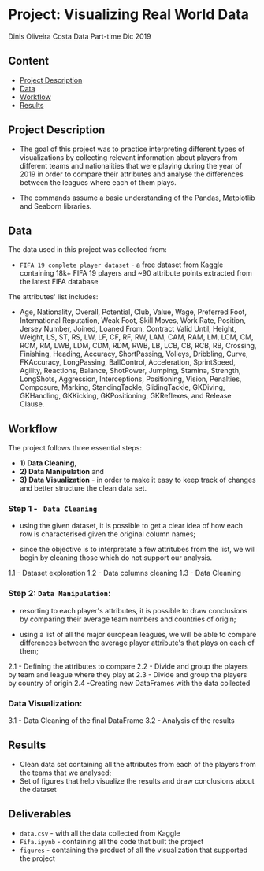 #   Project: Visualizing Real World Data

Dinis Oliveira Costa
Data Part-time Dic 2019


## Content
- [Project Description](#project)
- [Data](#data)
- [Workflow](#workflow)
- [Results](#results)


## Project Description

- The goal of this project was to practice interpreting different types of visualizations by collecting relevant information about players from different teams and nationalities that were playing during the year of 2019 in order to compare their attributes and analyse the differences between the leagues where each of them plays.


- The commands assume a basic understanding of the Pandas, Matplotlib and Seaborn libraries.

## Data

The data used in this project was collected from:

- `FIFA 19 complete player dataset` - a free dataset from Kaggle containing 18k+ FIFA 19 players and ~90 attribute points extracted from the latest FIFA database

The attributes' list includes: 

- Age, Nationality, Overall, Potential, Club, Value, Wage, Preferred Foot, International Reputation, Weak Foot, Skill Moves, Work Rate, Position, Jersey Number, Joined, Loaned From, Contract Valid Until, Height, Weight, LS, ST, RS, LW, LF, CF, RF, RW, LAM, CAM, RAM, LM, LCM, CM, RCM, RM, LWB, LDM, CDM, RDM, RWB, LB, LCB, CB, RCB, RB, Crossing, Finishing, Heading, Accuracy, ShortPassing, Volleys, Dribbling, Curve, FKAccuracy, LongPassing, BallControl, Acceleration, SprintSpeed, Agility, Reactions, Balance, ShotPower, Jumping, Stamina, Strength, LongShots, Aggression, Interceptions, Positioning, Vision, Penalties, Composure, Marking, StandingTackle, SlidingTackle, GKDiving, GKHandling, GKKicking, GKPositioning, GKReflexes, and Release Clause.


## Workflow

The project follows three essential steps: 
- **1) Data Cleaning**, 
- **2) Data Manipulation** and 
- **3) Data Visualization** - in order to make it easy to keep track of changes and better structure the clean data set.


### Step 1 - ` Data Cleaning`

- using the given dataset, it is possible to get a clear idea of how each row is characterised given the original column names; 

- since the objective is to interpretate a few attritubes from the list, we will begin by cleaning those which do not support our analysis.

1.1 - Dataset exploration
1.2 - Data columns cleaning
1.3 - Data Cleaning

### Step 2: `Data Manipulation`:

- resorting to each player's attributes, it is possible to draw conclusions by comparing their average team numbers and countries of origin; 

- using a list of all the major european leagues, we will be able to compare differences between the average player attribute's that plays on each of them;

2.1 - Defining the attributes to compare
2.2 - Divide and group the players by team and league where they play at
2.3 - Divide and group the players by country of origin
2.4 -Creating new DataFrames with the data collected


### Data Visualization:

3.1 - Data Cleaning of the final DataFrame
3.2 - Analysis of the results



## Results

- Clean data set containing all the attributes from each of the players from the teams that we analysed;
- Set of figures that help visualize the results and draw conclusions about the dataset


## Deliverables
- `data.csv` - with all the data collected from Kaggle
- `Fifa.ipynb` - containing all the code that built the project
- `figures` - containing the product of all the visualization that supported the project